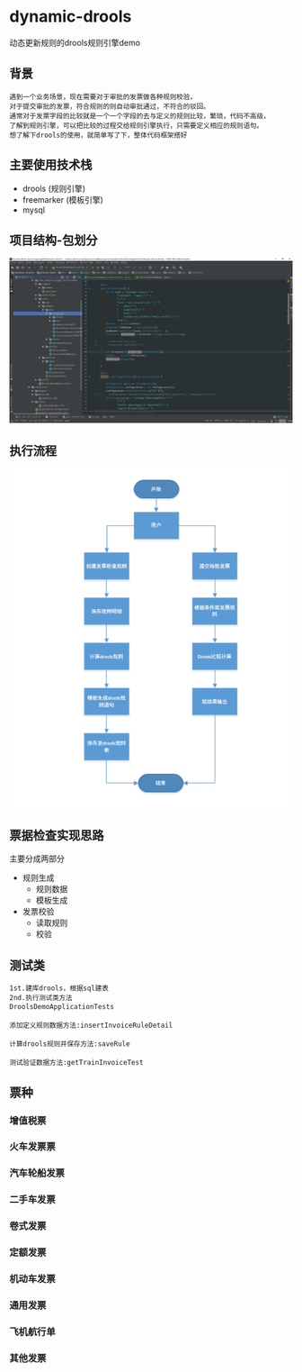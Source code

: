 # dynamic-drools
动态更新规则的drools规则引擎demo

## 背景
```
遇到一个业务场景，现在需要对于审批的发票做各种规则校验，
对于提交审批的发票，符合规则的则自动审批通过，不符合的驳回。
通常对于发票字段的比较就是一个一个字段的去与定义的规则比较，繁琐，代码不高级，
了解到规则引擎，可以把比较的过程交给规则引擎执行，只需要定义相应的规则语句。
想了解下drools的使用，就简单写了下，整体代码框架搭好
```

## 主要使用技术栈
- drools (规则引擎)
- freemarker (模板引擎)
- mysql

## 项目结构-包划分
![项目结构-包划分](/drools-demo/imgs/项目结构-包划分.png)

## 执行流程
![执行流程](/drools-demo/imgs/发票检查流程.png)

## 票据检查实现思路
主要分成两部分
- 规则生成
    - 规则数据
    - 模板生成
- 发票校验
    - 读取规则
    - 校验

## 测试类
```$xslt
1st.建库drools，根据sql建表
2nd.执行测试类方法
DroolsDemoApplicationTests

添加定义规则数据方法:insertInvoiceRuleDetail

计算drools规则并保存方法:saveRule

测试验证数据方法:getTrainInvoiceTest
```


## 票种
### 增值税票
### 火车发票票
### 汽车轮船发票
### 二手车发票
### 卷式发票
### 定额发票
### 机动车发票
### 通用发票
### 飞机航行单
### 其他发票